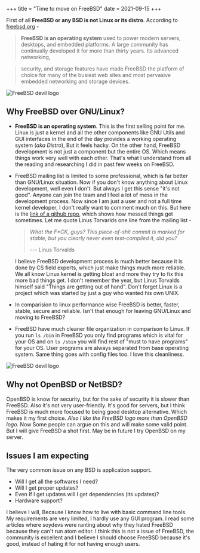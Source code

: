 +++
title = "Time to move on FreeBSD"
date = 2021-09-15
+++

First of all **FreeBSD or any BSD is not Linux or its distro**.
According to [freebsd.org](https://freebsd.org) -

> **FreeBSD is an operating system** used to power modern servers, desktops, and embedded platforms.
> A large community has continually developed it for more than thirty years. Its advanced networking,
<!-- more -->
> security, and storage features have made FreeBSD the platform of choice for many of the busiest web
> sites and most pervasive embedded networking and storage devices.

![FreeBSD devil logo](/images/freebsd-devil.jpg)

## Why FreeBSD over GNU/Linux?

-   **FreeBSD is an operating system**. This is the first selling point for me. Linux is just a kernel and all the
    other components like GNU Utils and GUI interfaces in the end of the day provides a working operating system (_aka Distro_),
    But it feels hacky. On the other hand, FreeBSD development is not just a component but the entire OS. Which
    means things work very well with each other. That's what I understand from all the reading and researching I
    did in past few weeks on FreeBSD.

-   FreeBSD mailing list is limited to some professional, which is far better than GNU/Linux situation.
    Now if you don't know anything about Linux development, well even I don't. But always I get this sense "it's not good".
    Anyone can join the team and I feel a lot of mess in the development process.
    Now since I am just a user and not a full time kernel developer, I don't really want to comment much on this.
    But here is the [link of a github repo](https://github.com/corollari/linusrants), which shows how messed things get sometimes.
    Let me quote Linus Torvarlds one line from the mailing list -

    > _What the F\*CK, guys? This piece-of-shit commit is marked for stable, but you clearly never even test-compiled it, did you?_
    >
    > --- Linus Torvalds

    I believe FreeBSD development process is much better because it is done by CS field experts, which just make things much
    more reliable.
    We all know Linux kernel is getting bloat and more they try to fix this more bad things get. I don't remember the year, but
    Linus Torvalds himself said "Things are getting out of hand". Don't forget Linux is a project which was started by just a guy
    who wanted his own UNIX.

-   In comparision to linux performance wise FreeBSD is better, faster, stable, secure and reliable. Isn't that enough for leaving GNU/Linux
    and moving to FreeBSD?

-   FreeBSD have much cleaner file organization in comparison to Linux.
    If you run `ls /bin` in FreeBSD you only find programs which is vital for your OS and on `ls /sbin` you will find rest of "must to have programs" for your OS.
    User programs are always separated from base operating system. Same thing goes with config files too. I love this cleanliness.


![FreeBSD devil logo](/images/freebsd-watch.jpg)

## Why not OpenBSD or NetBSD?

OpenBSD is know for security, but for the sake of security it is slower than FreeBSD. Also it's not very user-friendly. It's good for servers, but
I think FreeBSD is much more focused to being good desktop alternative. Which makes it my first choice.
_Also I like the FreeBSD logo more than OpenBSD logo_.
Now Some people can argue on this and will make some valid point. But I will give FreeBSD a shot first.
May be in future I try OpenBSD on my server.


## Issues I am expecting

The very common issue on any BSD is application support.

-   Will I get all the softwares I need?
-   Will I get proper updates?
-   Even If I get updates will I get dependencies (its updates)?
-   Hardware support?

I believe I will, Because I know how to live with basic command line tools.
My requirements are very limited, I hardly use any GUI program. I read some articles where
soydevs were ranting about why they hated FreeBSD because they can't run atom editor.
I think this is not a issue of FreeBSD, the community is excellent and I believe I should
choose FreeBSD because it's good, instead of hating it for not having enough users.

